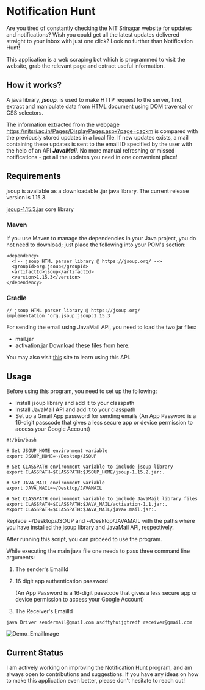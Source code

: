 
# Notification Hunt

Are you tired of constantly checking the NIT Srinagar website for updates and notifications? Wish you could get all the latest updates delivered straight to your inbox with just one click? Look no further than Notification Hunt!

This application is a web scraping bot which is programmed to visit the website, grab the relevant page and extract useful information.




## How it works?

A java library, ***jsoup***, is used to make HTTP request to the server, find, extract and manipulate data from HTML document using DOM traversal or CSS selectors.

The information extracted from the webpage https://nitsri.ac.in/Pages/DisplayPages.aspx?page=cackm is compared with the previously stored updates in a local file. If new updates exists, a mail containing these updates is sent to the email ID specified by the user with the help of an API  ***JavaMail***.
No more manual refreshing or missed notifications - get all the updates you need in one convenient place!



## Requirements

jsoup is available as a downloadable .jar java library. The current release version is 1.15.3.

[jsoup-1.15.3.jar](https://jsoup.org/packages/jsoup-1.15.3.jar) core library

### Maven

If you use Maven to manage the dependencies in your Java project, you do not need to download; just place the following into your POM's <dependencies> section:

```
<dependency>
  <!-- jsoup HTML parser library @ https://jsoup.org/ -->
  <groupId>org.jsoup</groupId>
  <artifactId>jsoup</artifactId>
  <version>1.15.3</version>
</dependency>
```
### Gradle

```
// jsoup HTML parser library @ https://jsoup.org/
implementation 'org.jsoup:jsoup:1.15.3
```

For sending the email using JavaMail API, you need to load the two jar files:
* mail.jar   
* activation.jar
Download these files from [here](https://static.javatpoint.com/src/mail/mailactivation.zip).

You may also visit [this](https://www.javatpoint.com/java-mail-api-tutorial) site to learn using this API.


## Usage

Before using this program, you need to set up the following:

* Install jsoup library and add it to your classpath
* Install JavaMail API and add it to your classpath
* Set up a Gmail App password for sending emails 
    (An App Password is a 16-digit passcode that gives a less secure app or device permission to access your Google Account)
```
#!/bin/bash

# Set JSOUP_HOME environment variable
export JSOUP_HOME=~/Desktop/JSOUP

# Set CLASSPATH environment variable to include jsoup library
export CLASSPATH=$CLASSPATH:$JSOUP_HOME/jsoup-1.15.2.jar:.

# Set JAVA_MAIL environment variable
export JAVA_MAIL=~/Desktop/JAVAMAIL

# Set CLASSPATH environment variable to include JavaMail library files
export CLASSPATH=$CLASSPATH:$JAVA_MAIL/activation-1.1.jar:.
export CLASSPATH=$CLASSPATH:$JAVA_MAIL/javax.mail.jar:.

```
Replace ~/Desktop/JSOUP and ~/Desktop/JAVAMAIL with the paths where you have installed the jsoup library and JavaMail API, respectively. 

After running this script, you can proceed to use the program.

While executing the main java file one needs to pass three command line arguments:
1. The sender's EmailId
2. 16 digit app authentication password

    (An App Password is a 16-digit passcode that gives a less secure app or device permission to access your Google Account)
3. The Receiver's EmailId

```
java Driver sendermail@gmail.com asdftyhuijgtredf receiver@gmail.com
```

  ![Demo_EmailImage](https://user-images.githubusercontent.com/104207247/191587732-a88ed3d8-3133-4753-b35b-6eda56cf7fcf.jpeg)

## Current Status
I am actively working on improving the Notification Hunt program, and am always open to contributions and suggestions. If you have any ideas on how to make this application even better, please don't hesitate to reach out!
  
